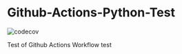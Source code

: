 # Github-Actions-Python-Test
![codecov](https://codecov.io/gh/AveryCameronUofR/Github-Actions-Python-Test/branch/master/graph/badge.svg?token=D131FUPX0D)

Test of Github Actions Workflow
test
